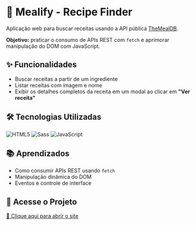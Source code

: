 # 🍝 Mealify - Recipe Finder

Aplicação web para buscar receitas usando a API pública [TheMealDB](https://www.themealdb.com/api.php).

**Objetivo:** praticar o consumo de APIs REST com `fetch` e aprimorar manipulação do DOM com JavaScript.


## ✨ Funcionalidades

- Buscar receitas a partir de um ingrediente
- Listar receitas com imagem e nome
- Exibir os detalhes completos da receita em um modal ao clicar em **"Ver receita"**


## 🛠 Tecnologias Utilizadas

![HTML5](https://img.shields.io/badge/HTML5-E34F26?style=for-the-badge&logo=html5&logoColor=fff)
![Sass](https://img.shields.io/badge/Sass-CC6699?style=for-the-badge&logo=sass&logoColor=fff)
![JavaScript](https://img.shields.io/badge/JavaScript-yellow?logo=javascript&logoColor=black&style=for-the-badge)


## 📚 Aprendizados 

- Como consumir APIs REST usando `fetch`
- Manipulação dinâmica do DOM
- Eventos e controle de interface


## 🚀 Acesse o Projeto

[🔗 Clique aqui para abrir o site](https://gabbiefl.github.io/mealify-recipe-finder/)

